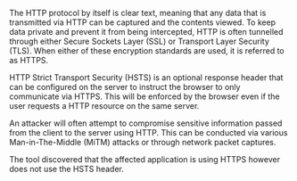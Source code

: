 The HTTP protocol by itself is clear text, meaning that any data that
is transmitted via HTTP can be captured and the contents viewed. To
keep data private and prevent it from being intercepted, HTTP is often
tunnelled through either Secure Sockets Layer (SSL) or Transport Layer
Security (TLS). When either of these encryption standards are used, it
is referred to as HTTPS.

HTTP Strict Transport Security (HSTS) is an
optional response header that can be configured on the server to
instruct the browser to only communicate via HTTPS. This will be
enforced by the browser even if the user requests a HTTP resource on
the same server.

An attacker will often attempt to compromise
sensitive information passed from the client to the server using HTTP.
This can be conducted via various Man-in-The-Middle (MiTM) attacks or
through network packet captures.

The tool discovered that the affected
application is using HTTPS however does not use the HSTS header.